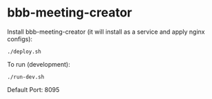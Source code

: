# bbb-meeting-creator

Install bbb-meeting-creator (it will install as a service and apply nginx configs):
```
./deploy.sh
```

To run (development):
```
./run-dev.sh
```

Default Port: 8095
